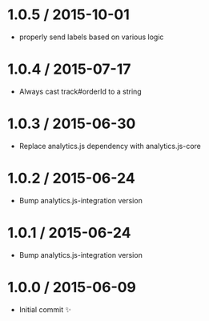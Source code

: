 
1.0.5 / 2015-10-01
==================

  * properly send labels based on various logic

1.0.4 / 2015-07-17
==================

  * Always cast track#orderId to a string

1.0.3 / 2015-06-30
==================

  * Replace analytics.js dependency with analytics.js-core

1.0.2 / 2015-06-24
==================

  * Bump analytics.js-integration version

1.0.1 / 2015-06-24
==================

  * Bump analytics.js-integration version

1.0.0 / 2015-06-09
==================

  * Initial commit :sparkles:
